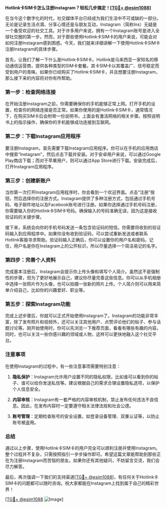 **Hotlink卡SIM卡怎么注册Instagram？轻松几步搞定！[[TG💪+ @esim1088](https://t.me/s/esim1088)]**

在当今这个数字化的时代，社交媒体平台已经成为我们生活中不可或缺的一部分。无论是记录生活点滴、分享心情还是与朋友互动，Instagram（简称Ins）无疑是一个备受欢迎的社交工具。对于许多用户来说，拥有一个Instagram账号是进入全球社交圈的第一步。然而，对于那些使用Hotlink卡SIM卡的用户来说，可能会对如何注册Instagram感到困惑。今天，我们就来详细讲解一下使用Hotlink卡SIM卡注册Instagram的具体步骤。

首先，让我们了解一下什么是Hotlink卡SIM卡。Hotlink是马来西亚一家知名的移动通信运营商，提供各种类型的SIM卡套餐。其卡SIM卡以其覆盖广、信号稳定而受到用户的青睐。如果你已经购买了Hotlink卡SIM卡，并且想要注册Instagram，那么接下来的内容将对你有所帮助。

### 第一步：检查网络连接

在开始注册Instagram之前，你需要确保你的手机能够正常上网。打开手机的设置，检查你的网络连接是否正常。如果你使用的是Hotlink卡SIM卡，通常情况下，在购买SIM卡后会附带一份说明书，上面会有激活网络的相关步骤。按照说明书上的指示操作，确保你的手机能够成功连接到互联网。

### 第二步：下载Instagram应用程序

要注册Instagram，首先需要下载Instagram应用程序。你可以在手机的应用商店中搜索“Instagram”，然后点击下载并安装。对于安卓用户来说，可以通过Google Play商店下载；而对于苹果用户，则可以通过App Store进行下载。安装完成后，打开Instagram应用程序。

### 第三步：创建新账户

当你第一次打开Instagram应用程序时，你会看到一个欢迎界面。点击“注册”按钮，然后选择你的注册方式。Instagram提供了多种注册方式，包括通过手机号码、电子邮件地址以及Facebook账号进行注册。如果你选择通过手机号码注册，你需要输入你的Hotlink卡SIM卡号码。确保输入的号码准确无误，因为这是接收验证码的关键步骤。

接下来，系统会向你的手机号码发送一条包含验证码的短信。你需要将收到的验证码输入到应用程序中。如果你没有收到验证码，可以尝试重新发送或者联系Hotlink客服寻求帮助。验证码输入正确后，你可以设置你的用户名和密码。记住，用户名是你在Instagram上的公开标识，所以尽量选择一个简洁易记的名字。

### 第四步：完善个人资料

完成基本注册后，Instagram会提示你上传头像和填写个人简介。虽然这不是强制性的步骤，但为了更好地展示自己，建议你尽量完善这些信息。你可以从手机相册中选择一张照片作为头像，也可以拍摄一张新的照片上传。个人简介则可以用来简单介绍自己，比如你的兴趣爱好、职业等。

### 第五步：探索Instagram功能

完成上述步骤后，你就可以正式开始使用Instagram了。Instagram的功能非常丰富，除了发布照片和视频外，还可以关注其他用户、点赞评论他们的帖子、参与话题讨论等。刚开始使用时，你可以先浏览一下推荐页面，看看有哪些有趣的内容。同时，也可以关注一些你感兴趣的领域或人物，这样可以更快地融入这个社交平台。

### 注意事项

在使用Instagram的过程中，有一些注意事项需要特别注意：

1. **隐私保护**：Instagram允许用户设置不同的隐私权限，比如谁可以看到你的帖子、谁可以给你发送私信等。建议根据自己的需求合理设置隐私选项，以保护个人信息安全。
   
2. **内容审核**：Instagram有一套严格的内容审核机制，禁止发布任何违法不良信息。因此，在发布内容时一定要遵守相关法律法规和社会公德。

3. **账号管理**：定期检查账号的安全设置，如登录设备管理、双重认证等，以防止账号被盗用。

### 总结

通过以上步骤，使用Hotlink卡SIM卡的用户完全可以顺利注册并使用Instagram。整个过程并不复杂，只需按照指引一步步操作即可。希望这篇文章能帮助到那些正在为注册Instagram而苦恼的朋友。如果你还有其他疑问，不妨留言交流，我们会尽力解答。

最后，再次强调一下我们的支持渠道[[TG💪+ @esim1088](https://t.me/s/esim1088)]，有任何关于Hotlink卡SIM卡的问题都可以随时咨询。祝大家都能在Instagram上找到属于自己的精彩世界！

[[TG💪+ @esim1088](https://t.me/s/esim1088) ![Image](https://i.postimg.cc/4NQfJmqS/Snipaste-2025-05-13-00-14-12.png)]